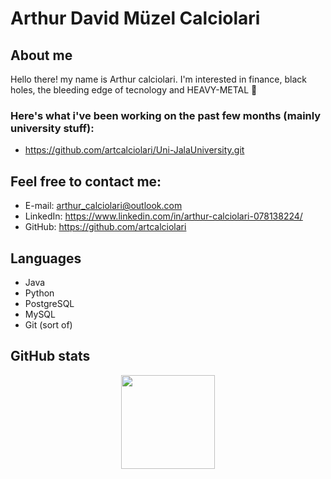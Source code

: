 # Arthur David Müzel Calciolari

## About me
Hello there! my name is Arthur calciolari. I'm interested in finance, black holes, the bleeding edge of tecnology and HEAVY-METAL 🤘



### Here's what i've been working on the past few months (mainly university stuff):
- https://github.com/artcalciolari/Uni-JalaUniversity.git

## Feel free to contact me:
- E-mail: arthur_calciolari@outlook.com
- LinkedIn: https://www.linkedin.com/in/arthur-calciolari-078138224/
- GitHub: https://github.com/artcalciolari

## Languages
- Java
- Python
- PostgreSQL
- MySQL
- Git (sort of)

## GitHub stats
<div align="center">
  <img height="150em" src="https://github-readme-stats.vercel.app/api/top-langs/?username=artcalciolari&layout=compact&langs_count=7&theme=bright"/>
</div>

